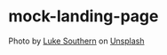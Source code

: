 # mock-landing-page

Photo by <a href="https://unsplash.com/@lukesouthern?utm_content=creditCopyText&utm_medium=referral&utm_source=unsplash">Luke Southern</a> on <a href="https://unsplash.com/photos/person-writing-on-white-paper-ftQrm7D1Rw0?utm_content=creditCopyText&utm_medium=referral&utm_source=unsplash">Unsplash</a>
  